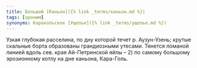 ```yaml
---
title: Большой [Каньон]({% link _terms/каньон.md %})
tags: [ороним]
synonyms: Каракольское [Ущелье]({% link _terms/ущелье.md %})
---
```


Узкая глубокая расселина, по дну которой течет р. Аузун-Узень; крутые скальные
борта образованы грандиозными утесами. Тянется ломаной линией вдоль сев. края
Ай-Петринской яйлы – 2) по самому большому эрозионному котлу на дне каньона,
Кара-Голь.
